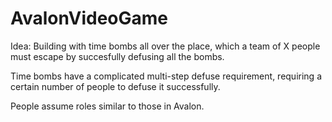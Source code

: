 # AvalonVideoGame

Idea:
Building with time bombs all over the place, which a team of X people must escape by succesfully defusing all the bombs.

Time bombs have a complicated multi-step defuse requirement, requiring a certain number of people to defuse it successfully.

People assume roles similar to those in Avalon.